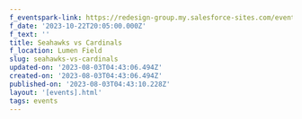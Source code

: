 ```yaml
---
f_eventspark-link: https://redesign-group.my.salesforce-sites.com/event/home/seahawksvcardinals
f_date: '2023-10-22T20:05:00.000Z'
f_text: ''
title: Seahawks vs Cardinals
f_location: Lumen Field
slug: seahawks-vs-cardinals
updated-on: '2023-08-03T04:43:06.494Z'
created-on: '2023-08-03T04:43:06.494Z'
published-on: '2023-08-03T04:43:10.228Z'
layout: '[events].html'
tags: events
---
```



